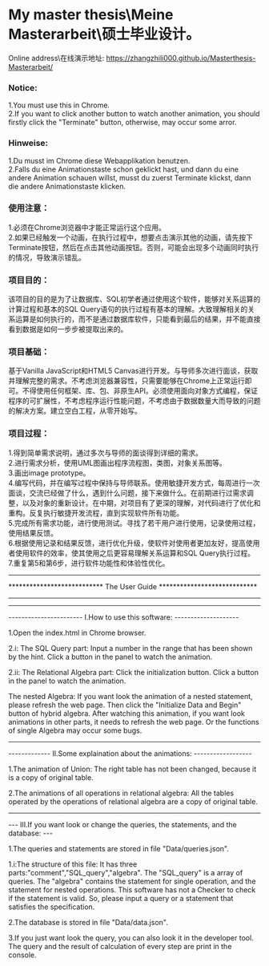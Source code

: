 ﻿# My master thesis\\Meine Masterarbeit\\硕士毕业设计。

Online address\\在线演示地址:
https://zhangzhili000.github.io/Masterthesis-Masterarbeit/


### Notice:
1.You must use this in Chrome. \
2.If you want to click another button to watch another animation, you should firstly click the "Terminate" button, otherwise, may occur some arror.

### Hinweise:
1.Du musst im Chrome diese Webapplikation benutzen. \
2.Falls du eine Animationstaste schon geklickt hast, und dann du eine andere Animation schauen willst, musst du zuerst Terminate klickst, dann die andere Animationstaste klicken. 


### 使用注意：
1.必须在Chrome浏览器中才能正常运行这个应用。 \
2.如果已经触发一个动画，在执行过程中，想要点击演示其他的动画，请先按下Terminate按钮，然后在点击其他动画按钮。否则，可能会出现多个动画同时执行的情况，导致演示错乱。



### 项目目的：
该项目的目的是为了让数据库、SQL初学者通过使用这个软件，能够对关系运算的计算过程和基本的SQL Query语句的执行过程有基本的理解。大致理解相关的关系运算是如何执行的，而不是通过数据库软件，只能看到最后的结果，并不能直接看到数据是如何一步步被提取出来的。


### 项目基础：
基于Vanilla JavaScript和HTML5 Canvas进行开发。与导师多次进行面谈，获取并理解完整的需求。不考虑浏览器兼容性，只需要能够在Chrome上正常运行即可。不得使用任何框架、库、包、非原生API。必须使用面向对象方式编程，保证程序的可扩展性，不考虑程序运行性能问题，不考虑由于数据数量大而导致的问题的解决方案。建立空白工程，从零开始写。

### 项目过程：
1.得到简单需求说明，通过多次与导师的面谈得到详细的需求。\
2.进行需求分析，使用UML图画出程序流程图，类图，对象关系图等。\
3.画出image prototype。\
4.编写代码，并在编写过程中保持与导师联系。使用敏捷开发方式，每周进行一次面谈，交流已经做了什么，遇到什么问题，接下来做什么。在前期进行过需求调整，以及对象的重新设计。在中期，对项目有了更深的理解，对代码进行了优化和重构。反复执行敏捷开发流程，直到实现软件所有功能。\
5.完成所有需求功能，进行使用测试。寻找了若干用户进行使用，记录使用过程，使用结果反馈。 \
6.根据使用记录和结果反馈，进行优化升级，使软件对使用者更加友好，提高使用者使用软件的效率，使其使用之后更容易理解关系运算和SQL Query执行过程。 \
7.重复第5和第6步，进行软件功能性和体验性优化。 



***************************************************************************************
***************************        The User Guide          ****************************
***************************************************************************************

---------------------------------------------------------------------------------------
-----------------------       I.How to use this software:          --------------------

1.Open the index.html in Chrome browser.

2.i:
  The SQL Query part:
    Input a number in the range that has been shown by the hint.
    Click a button in the panel to watch the animation.

2.ii:
  The Relational Algebra part:
    Click the initialization button.
    Click a button in the panel to watch the animation.

  The nested Algebra:
    If you want look the animation of a nested statement, please refresh the web page.
    Then click the "Initialize Data and Begin" button of hybrid algebra.
    After watching this animation, if you want look animations in other parts, it needs to refresh the web page. Or the functions of single Algebra may occur some bugs.

---------------------------------------------------------------------------------------
-------------       II.Some explaination about the animations:       ------------------

1.The animation of Union:
  The right table has not been changed, because it is a copy of original table.

2.The animations of all operations in relational algebra:
  All the tables operated by the operations of relational algebra are a copy of original table.

---------------------------------------------------------------------------------------
---  III.If you want look or change the queries, the statements, and the database:  ---

1.The queries and statements are stored in file "Data/queries.json".
  
  1.i:The structure of this file:
    It has three parts:"comment","SQL_query","algebra".
    The "SQL_query" is a array of queries.
    The "algebra" contains the statement for single operation, and the statement for nested operations.
    This software has not a Checker to check if the statement is valid. So, please input a query or a statement that satisfies the specification.

2.The database is stored in file "Data/data.json".

3.If you just want look the query, you can also look it in the developer tool. The query and the result of calculation of every step are print in the console.